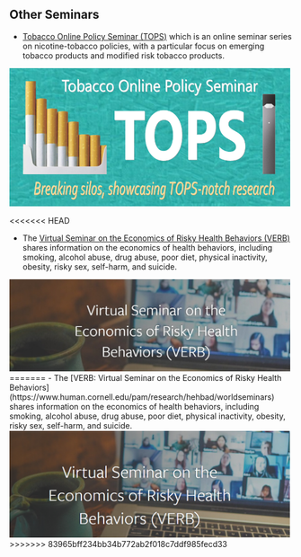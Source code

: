 ## Other Seminars

- [Tobacco Online Policy Seminar (TOPS)](https://www.tobaccopolicy.org) which is an online seminar series on nicotine-tobacco policies, with a particular focus on emerging tobacco products and modified risk tobacco products.

<img src="banner_tops.jpg" width="500"/>

<<<<<<< HEAD
- The [Virtual Seminar on the Economics of Risky Health Behaviors (VERB)](https://www.human.cornell.edu/pam/research/hehbad/worldseminars) shares information on the economics of health behaviors, including smoking, alcohol abuse, drug abuse, poor diet, physical inactivity, obesity, risky sex, self-harm, and suicide.

<img src="hbehavior2.jpg" width="500"/>
=======
- The [VERB: Virtual Seminar on the Economics of Risky Health Behaviors](https://www.human.cornell.edu/pam/research/hehbad/worldseminars) shares information on the economics of health behaviors, including smoking, alcohol abuse, drug abuse, poor diet, physical inactivity, obesity, risky sex, self-harm, and suicide.

<img src="verb_logo.png" width="500"/>
>>>>>>> 83965bff234bb34b772ab2f018c7ddf985fecd33
